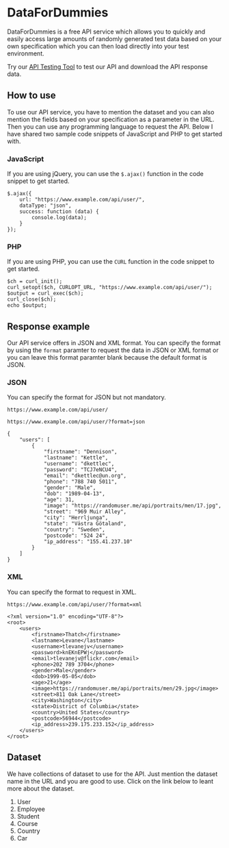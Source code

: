 # DataForDummies

DataForDummies is a free API service which allows you to quickly and easily access large amounts of randomly generated test data based on your own specification which you can then load directly into your test environment.

Try our [API Testing Tool](../api-testing) to test our API and download the API response data.

## How to use

To use our API service, you have to mention the dataset and you can also mention the fields based on your specification as a parameter in the URL. Then you can use any programming language to request the API. Below I have shared two sample code snippets of JavaScript and PHP to get started with.

### JavaScript

If you are using jQuery, you can use the `$.ajax()` function in the code snippet to get started.

```
$.ajax({
    url: "https://www.example.com/api/user/",
    dataType: "json",
    success: function (data) {
        console.log(data);
    }
});
```

### PHP

If you are using PHP, you can use the `CURL` function in the code snippet to get started.

```
$ch = curl_init();
curl_setopt($ch, CURLOPT_URL, "https://www.example.com/api/user/");
$output = curl_exec($ch);
curl_close($ch);
echo $output;
```

## Response example

Our API service offers in JSON and XML format. You can specify the format by using the `format` paramter to request the data in JSON or XML format or you can leave this format paramter blank because the default format is JSON.

### JSON

You can specify the format for JSON but not mandatory.

`https://www.example.com/api/user/`

`https://www.example.com/api/user/?format=json`

```
{
    "users": [
        {
            "firstname": "Dennison",
            "lastname": "Kettle",
            "username": "dkettlec",
            "password": "TCJ7eNCU4",
            "email": "dkettlec@un.org",
            "phone": "788 740 5011",
            "gender": "Male",
            "dob": "1989-04-13",
            "age": 31,
            "image": "https://randomuser.me/api/portraits/men/17.jpg",
            "street": "969 Muir Alley",
            "city": "Herrljunga",
            "state": "Västra Götaland",
            "country": "Sweden",
            "postcode": "524 24",
            "ip_address": "155.41.237.10"
        }
    ]
}
```

### XML

You can specify the format to request in XML.

`https://www.example.com/api/user/?format=xml`

```
<?xml version="1.0" encoding="UTF-8"?>
<root>
    <users>
        <firstname>Thatch</firstname>
        <lastname>Levane</lastname>
        <username>tlevanejv</username>
        <password>knEKnEPWj</password>
        <email>tlevanejv@flickr.com</email>
        <phone>202 789 3704</phone>
        <gender>Male</gender>
        <dob>1999-05-05</dob>
        <age>21</age>
        <image>https://randomuser.me/api/portraits/men/29.jpg</image>
        <street>811 Oak Lane</street>
        <city>Washington</city>
        <state>District of Columbia</state>
        <country>United States</country>
        <postcode>56944</postcode>
        <ip_address>239.175.233.152</ip_address>
    </users>
</root>
```

## Dataset

We have collections of dataset to use for the API. Just mention the dataset name in the URL and you are good to use. Click on the link below to leant more about the dataset.

1. User
2. Employee
3. Student
4. Course
5. Country
6. Car
